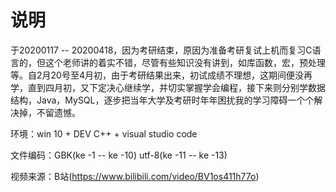 # 说明

于20200117 -- 20200418，因为考研结束，原因为准备考研复试上机而复习C语言的，但这个老师讲的着实不错，尽管有些知识没有讲到，如库函数，宏，预处理等。自2月20号至4月初，由于考研结果出来，初试成绩不理想，这期间便没再学，直到四月初，又下定决心继续学，并切实掌握学会编程，接下来则分别学数据结构，Java，MySQL，逐步把当年大学及考研时年年困扰我的学习障碍一个个解决掉，不留遗憾。  
    

环境：win 10 + DEV C++ + visual studio code   

文件编码：GBK(ke -1 -- ke -10)  utf-8(ke -11 -- ke -13)   

视频来源：B站(https://www.bilibili.com/video/BV1os411h77o)

